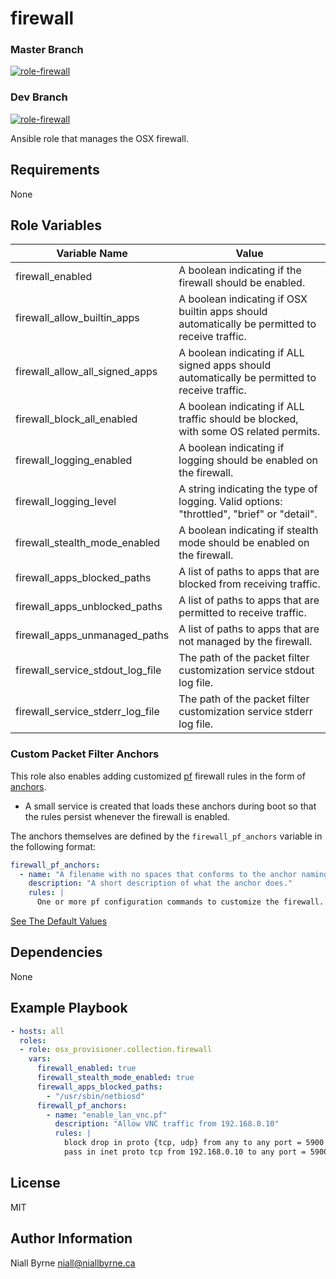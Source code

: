 # firewall

### Master Branch
[![role-firewall](https://github.com/osx-provisioner/collection/actions/workflows/workflow-firewall-push.yml/badge.svg?branch=master)](https://github.com/osx-provisioner/collection/actions/workflows/workflow-firewall-push.yml)

### Dev Branch
[![role-firewall](https://github.com/osx-provisioner/collection/actions/workflows/workflow-firewall-push.yml/badge.svg?branch=dev)](https://github.com/osx-provisioner/collection/actions/workflows/workflow-firewall-push.yml)

Ansible role that manages the OSX firewall.

Requirements
------------

None

Role Variables
--------------

| Variable Name                    | Value                                                                                          |
|----------------------------------|------------------------------------------------------------------------------------------------|
| firewall_enabled                 | A boolean indicating if the firewall should be enabled.                                        |                                                                                                             |
| firewall_allow_builtin_apps      | A boolean indicating if OSX builtin apps should automatically be permitted to receive traffic. |
| firewall_allow_all_signed_apps   | A boolean indicating if ALL signed apps should automatically be permitted to receive traffic.  |
| firewall_block_all_enabled       | A boolean indicating if ALL traffic should be blocked, with some OS related permits.           |
| firewall_logging_enabled         | A boolean indicating if logging should be enabled on the firewall.                             |
| firewall_logging_level           | A string indicating the type of logging.  Valid options: "throttled", "brief" or "detail".     |
| firewall_stealth_mode_enabled    | A boolean indicating if stealth mode should be enabled on the firewall.                        |
| firewall_apps_blocked_paths      | A list of paths to apps that are blocked from receiving traffic.                               |
| firewall_apps_unblocked_paths    | A list of paths to apps that are permitted to receive traffic.                                 |
| firewall_apps_unmanaged_paths    | A list of paths to apps that are not managed by the firewall.                                  |
| firewall_service_stdout_log_file | The path of the packet filter customization service stdout log file.                           |
| firewall_service_stderr_log_file | The path of the packet filter customization service stderr log file.                           |

### Custom Packet Filter Anchors

This role also enables adding customized [pf](https://www.openbsd.org/faq/pf/index.html) firewall rules in the form of [anchors](https://www.openbsd.org/faq/pf/anchors.html).
- A small service is created that loads these anchors during boot so that the rules persist whenever the firewall is enabled.

The anchors themselves are defined by the `firewall_pf_anchors` variable in the following format:
```yaml
firewall_pf_anchors:
  - name: "A filename with no spaces that conforms to the anchor naming format."
    description: "A short description of what the anchor does."
    rules: |
      One or more pf configuration commands to customize the firewall.
```

[See The Default Values](defaults/main.yml)

Dependencies
------------

None

Example Playbook
----------------

```yaml
- hosts: all
  roles:
  - role: osx_provisioner.collection.firewall
    vars:
      firewall_enabled: true
      firewall_stealth_mode_enabled: true
      firewall_apps_blocked_paths:
        - "/usr/sbin/netbiosd"
      firewall_pf_anchors:
        - name: "enable_lan_vnc.pf"
          description: "Allow VNC traffic from 192.168.0.10"
          rules: |
            block drop in proto {tcp, udp} from any to any port = 5900
            pass in inet proto tcp from 192.168.0.10 to any port = 5900 keep state
```

License
-------

MIT

Author Information
------------------

Niall Byrne <niall@niallbyrne.ca>
